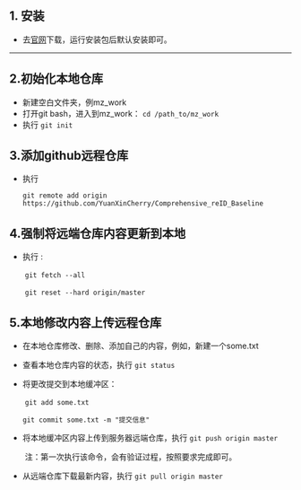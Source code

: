 ## 1. 安装

- 去[官网](https://git-scm.com/downloads)下载，运行安装包后默认安装即可。

---

## 2.初始化本地仓库

- 新建空白文件夹，例mz_work
- 打开git bash，进入到mz_work： `cd /path_to/mz_work`
- 执行 `git init`

## 3.添加github远程仓库

- 执行 

  ```
  git remote add origin https://github.com/YuanXinCherry/Comprehensive_reID_Baseline
  ```

  

## 4.强制将远端仓库内容更新到本地

- 执行 :

  ​	`git fetch --all`

  ​    `git reset --hard origin/master `

## 5.本地修改内容上传远程仓库

- 在本地仓库修改、删除、添加自己的内容，例如，新建一个some.txt

- 查看本地仓库内容的状态，执行 `git status`

- 将更改提交到本地缓冲区：

  ​	`git add some.txt`

    `git commit some.txt -m "提交信息"`

- 将本地缓冲区内容上传到服务器远端仓库，执行 `git push origin master`

  ​	注：第一次执行该命令，会有验证过程，按照要求完成即可。

- 从远端仓库下载最新内容，执行 `git pull origin master`
